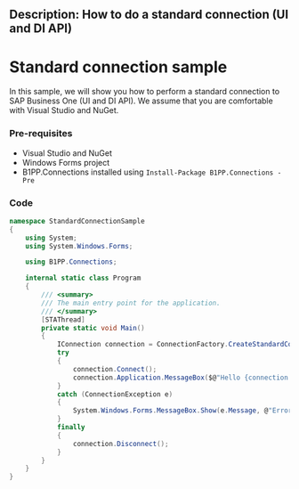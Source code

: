 Description: How to do a standard connection (UI and DI API)
---

# Standard connection sample

In this sample, we will show you how to perform a standard connection to SAP Business One (UI and DI API).
We assume that you are comfortable with Visual Studio and NuGet.

### Pre-requisites
- Visual Studio and NuGet
- Windows Forms project
- B1PP.Connections installed using `Install-Package B1PP.Connections -Pre`

### Code
```csharp
namespace StandardConnectionSample
{
    using System;
    using System.Windows.Forms;

    using B1PP.Connections;

    internal static class Program
    {
        /// <summary>
        /// The main entry point for the application.
        /// </summary>
        [STAThread]
        private static void Main()
        {
            IConnection connection = ConnectionFactory.CreateStandardConnection();
            try
            {
                connection.Connect();
                connection.Application.MessageBox($@"Hello {connection.Application.Company.Name} ! ");
            }
            catch (ConnectionException e)
            {
                System.Windows.Forms.MessageBox.Show(e.Message, @"Error", MessageBoxButtons.OK);
            }
            finally
            {
                connection.Disconnect();
            }
        }
    }
}
```
